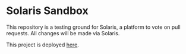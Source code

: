 # Solaris Sandbox

This repository is a testing ground for Solaris, a platform to vote on pull requests. All changes will be made via Solaris.

This project is deployed <a href="[https://cloud.digitalocean.com/apps/22e965a3-b587-4abf-9f97-bdd1b9ed46b4/overview?i=900979](https://octopus-app-44hfo.ondigitalocean.app/)https://octopus-app-44hfo.ondigitalocean.app/">here</a>.
